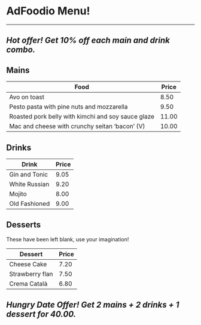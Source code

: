 # AdFoodio Menu!

---

## *Hot offer! Get 10% off each main and drink combo.*

## Mains

| Food | Price |
| ------------- | ------------- |
| Avo on toast  | 8.50  |
| Pesto pasta with pine nuts and mozzarella  | 9.50  |
| Roasted pork belly with kimchi and soy sauce glaze  | 11.00  |
| Mac and cheese with crunchy seitan ‘bacon’ (V)  | 10.00  |

## Drinks

| Drink | Price |
| ------------- | ------------- |
| Gin and Tonic  | 9.05  |
| White Russian  | 9.20  |
| Mojito  | 8.00  |
| Old Fashioned  | 9.00  |

## Desserts

These have been left blank, use your imagination!

| Dessert | Price |
| ------------- | ------------- |
| Cheese Cake  | 7.20  |
| Strawberry flan  | 7.50 |
| Crema Català | 6.80  |

## *Hungry Date Offer! Get 2 mains + 2 drinks + 1 dessert for 40.00.*
